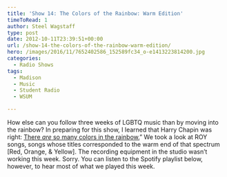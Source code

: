 ```yaml
---
title: 'Show 14: The Colors of the Rainbow: Warm Edition'
timeToRead: 1 
author: Steel Wagstaff
type: post
date: 2012-10-11T23:39:51+00:00
url: /show-14-the-colors-of-the-rainbow-warm-edition/
hero: /images/2016/11/7652402586_152589fc34_o-e1413223814200.jpg
categories:
  - Radio Shows
tags:
  - Madison
  - Music
  - Student Radio
  - WSUM

---
```

How else can you follow three weeks of LGBTQ music than by moving into the rainbow? In preparing for this show, I learned that Harry Chapin was right: <a href="http://www.youtube.com/watch?v=4cVpkzZpDBA" target="_blank">There <em>are</em> so many colors in the rainbow.</a>&#8221; We took a look at ROY songs, songs whose titles corresponded to the warm end of that spectrum [Red, Orange, & Yellow]. The recording equipment in the studio wasn&#8217;t working this week. Sorry. You can listen to the Spotify playlist below, however, to hear most of what we played this week.